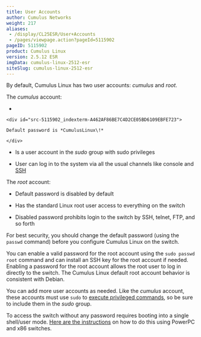```yaml
---
title: User Accounts
author: Cumulus Networks
weight: 217
aliases:
 - /display/CL25ESR/User+Accounts
 - /pages/viewpage.action?pageId=5115902
pageID: 5115902
product: Cumulus Linux
version: 2.5.12 ESR
imgData: cumulus-linux-2512-esr
siteSlug: cumulus-linux-2512-esr
---
```

By default, Cumulus Linux has two user accounts: *cumulus* and *root*.

The *cumulus* account:

  - 
    
    <div id="src-5115902_indexterm-A462AF86BE7C4D2CE05BD6109EBFE723">
    
    Default password is *CumulusLinux\!*
    
    </div>

  - Is a user account in the *sudo* group with sudo privileges

  - User can log in to the system via all the usual channels like
    console and
    [SSH](/version/cumulus-linux-2512-esr/System_Management/Authentication_Authorization_and_Accounting/SSH_for_Remote_Access)

The *root* account:

  - Default password is disabled by default

  - Has the standard Linux root user access to everything on the switch

  - Disabled password prohibits login to the switch by SSH, telnet, FTP,
    and so forth

For best security, you should change the default password (using the
`passwd` command) before you configure Cumulus Linux on the switch.

You can enable a valid password for the root account using the `sudo
passwd root` command and can install an SSH key for the root account if
needed. Enabling a password for the root account allows the root user to
log in directly to the switch. The Cumulus Linux default root account
behavior is consistent with Debian.

You can add more user accounts as needed. Like the *cumulus* account,
these accounts must use `sudo` to [execute privileged
commands](/version/cumulus-linux-2512-esr/System_Management/Authentication_Authorization_and_Accounting/Using_sudo_to_Delegate_Privileges),
so be sure to include them in the *sudo* group.

To access the switch without any password requires booting into a single
shell/user mode. [Here are the
instructions](/version/cumulus-linux-2512-esr/Monitoring_and_Troubleshooting/Single_User_Mode_-_Boot_Recovery)
on how to do this using PowerPC and x86 switches.
